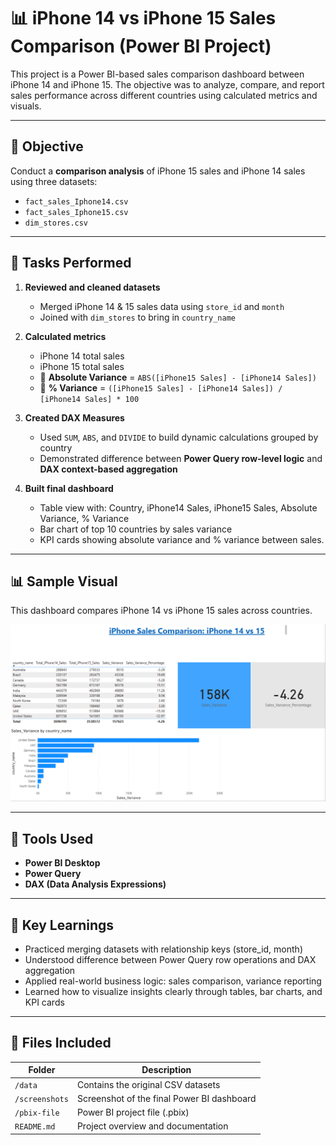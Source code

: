 
# 📊 iPhone 14 vs iPhone 15 Sales Comparison (Power BI Project)

This project is a Power BI-based sales comparison dashboard between iPhone 14 and iPhone 15. The objective was to analyze, compare, and report sales performance across different countries using calculated metrics and visuals.

---

## 🧠 Objective

Conduct a **comparison analysis** of iPhone 15 sales and iPhone 14 sales using three datasets:

- `fact_sales_Iphone14.csv`
- `fact_sales_Iphone15.csv`
- `dim_stores.csv`

---

## 📌 Tasks Performed

1. **Reviewed and cleaned datasets**
   - Merged iPhone 14 & 15 sales data using `store_id` and `month`
   - Joined with `dim_stores` to bring in `country_name`

2. **Calculated metrics**
   - iPhone 14 total sales
   - iPhone 15 total sales
   - 🔸 **Absolute Variance** = `ABS([iPhone15 Sales] - [iPhone14 Sales])`
   - 🔸 **% Variance** = `([iPhone15 Sales] - [iPhone14 Sales]) / [iPhone14 Sales] * 100`

3. **Created DAX Measures**
   - Used `SUM`, `ABS`, and `DIVIDE` to build dynamic calculations grouped by country
   - Demonstrated difference between **Power Query row-level logic** and **DAX context-based aggregation**

4. **Built final dashboard**
   - Table view with: Country, iPhone14 Sales, iPhone15 Sales, Absolute Variance, % Variance
   - Bar chart of top 10 countries by sales variance
   - KPI cards showing absolute variance and % variance between sales.

---

## 📊 Sample Visual

This dashboard compares iPhone 14 vs iPhone 15 sales across countries.

![iPhone Sales Dashboard](https://github.com/ozaairrr/data-analytics-learnings/blob/15d72ca339990b2e4af5cb4e16ca4519bc725916/iphone-sales-variance-powerbi/iPhone-Dashboard.png?raw=true)

---

## 🧰 Tools Used

- **Power BI Desktop**
- **Power Query**
- **DAX (Data Analysis Expressions)**

---

## 🎯 Key Learnings

- Practiced merging datasets with relationship keys (store_id, month)
- Understood difference between Power Query row operations and DAX aggregation
- Applied real-world business logic: sales comparison, variance reporting
- Learned how to visualize insights clearly through tables, bar charts, and KPI cards

---

## 📁 Files Included

| Folder         | Description                          |
|----------------|--------------------------------------|
| `/data`        | Contains the original CSV datasets   |
| `/screenshots` | Screenshot of the final Power BI dashboard |
| `/pbix-file`   | Power BI project file (.pbix)        |
| `README.md`    | Project overview and documentation   |

